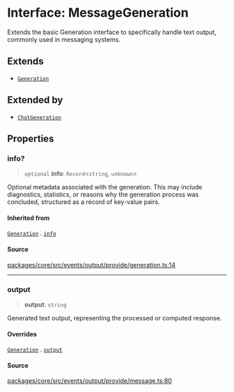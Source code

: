 # Interface: MessageGeneration

Extends the basic Generation interface to specifically handle text output, commonly used in messaging systems.

## Extends

- [`Generation`](../../generation/interfaces/Generation.md)

## Extended by

- [`ChatGeneration`](ChatGeneration.md)

## Properties

### info?

> `optional` **info**: `Record`\<`string`, `unknown`\>

Optional metadata associated with the generation. This may include diagnostics, statistics,
or reasons why the generation process was concluded, structured as a record of key-value pairs.

#### Inherited from

[`Generation`](../../generation/interfaces/Generation.md) . [`info`](../../generation/interfaces/Generation.md#info)

#### Source

[packages/core/src/events/output/provide/generation.ts:14](https://github.com/VictorS67/encre/blob/42c3bddca4be2d23ad959c1c99381eefbf43789c/packages/core/src/events/output/provide/generation.ts#L14)

***

### output

> **output**: `string`

Generated text output, representing the processed or computed response.

#### Overrides

[`Generation`](../../generation/interfaces/Generation.md) . [`output`](../../generation/interfaces/Generation.md#output)

#### Source

[packages/core/src/events/output/provide/message.ts:80](https://github.com/VictorS67/encre/blob/42c3bddca4be2d23ad959c1c99381eefbf43789c/packages/core/src/events/output/provide/message.ts#L80)
